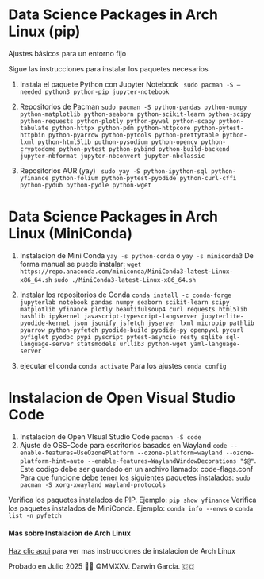 # Data Science Packages in Arch Linux (pip)
Ajustes básicos para un entorno fijo
<p>Sigue las instrucciones para instalar los paquetes necesarios</p>

1. Instala el paquete Python con Jupyter Notebook
` sudo pacman -S –needed python3 python-pip jupyter-notebook`

3. Repositorios de Pacman
` sudo pacman -S python-pandas python-numpy python-matplotlib python-seaborn python-scikit-learn python-scipy python-requests python-plotly python-pywal python-scapy python-tabulate python-httpx python-pdm python-httpcore python-pytest-httpbin python-pyarrow python-pytools python-prettytable python-lxml python-html5lib puthon-pysodium python-opencv python-cryptodome python-pytest python-pybind python-build-backend jupyter-nbformat jupyter-nbconvert jupyter-nbclassic `

2. Repositorios AUR (yay)
` sudo yay -S python-ipython-sql python-yfinance python-folium python-pytest-pyodide python-curl-cffi python-pydub python-pydle python-wget`

# Data Science Packages in Arch Linux (MiniConda) 

1. Instalacion de Mini Conda
`yay -s python-conda` o `yay -s miniconda3`
De forma manual se puede instalar:
`wget https://repo.anaconda.com/miniconda/MiniConda3-latest-Linux-x86_64.sh`
`sudo ./MiniConda3-latest-Linux-x86_64.sh`

2. Instalar los repositorios de Conda
`conda install -c conda-forge jupyterlab notebook pandas numpy seaborn scikit-learn scipy matplotlib yfinance plotly beautifulsoup4 curl requests html5lib hashlib ipykernel javascript-typescript-langserver jupyterlite-pyodide-kernel json jsonify jsfetch jyserver lxml micropip pathlib pyarrow python-pyfetch pyodide-build pyodide-py openpyxl pycurl pyfiglet pyodbc pypi pyscript pytest-asyncio resty sqlite sql-language-server statsmodels urllib3 python-wget yaml-language-server`

3. ejecutar el conda
`conda activate`
Para los ajustes `conda config`


# Instalacion de Open Visual Studio Code

1. Instalacion de Open VIsual Studio Code
`pacman -S code`
2. Ajuste de OSS-Code para escritorios basados en Wayland
`code --enable-features=UseOzonePlatform --ozone-platform=wayland --ozone-platform-hint=auto --enable-features=WaylandWindowDecorations "$@"`. Este codigo debe ser guardado en un archivo llamado: code-flags.conf
Para que funcione debe tener los siguientes paquetes instalados: `sudo pacman -S xorg-xwayland wayland-protocols`

Verifica los paquetes instalados de PIP. Ejemplo: `pip show yfinance`
Verifica los paquetes instalados de MiniConda. Ejemplo: `conda info --envs` o `conda list -n pyfetch`

#### Mas sobre Instalacion de Arch Linux
[Haz clic aqui](https://github.com/darwin-garcia/Arch-Linux-Hyprland/) para ver mas instrucciones de instalacion de Arch Linux

Probado en Julio 2025
👨‍💻 ©MMXXV. Darwin Garcia. 🇨🇴
